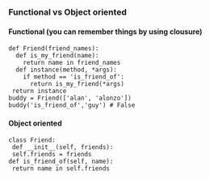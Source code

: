 
### Functional vs Object oriented     

#### Functional (you can remember things by using clousure)     
```
def Friend(friend_names):
  def is_my_friend(name):
    return name in friend_names
  def instance(method, *args):
    if method == 'is_friend_of':
      return is_my_friend(*args)
 return instance
buddy = Friend(['alan', 'alonzo'])
buddy('is_friend_of','guy') # False
```

#### Object oriented     
```
class Friend:
 def __init__(self, friends):
 self.friends = friends
def is_friend_of(self, name):
 return name in self.friends
```
